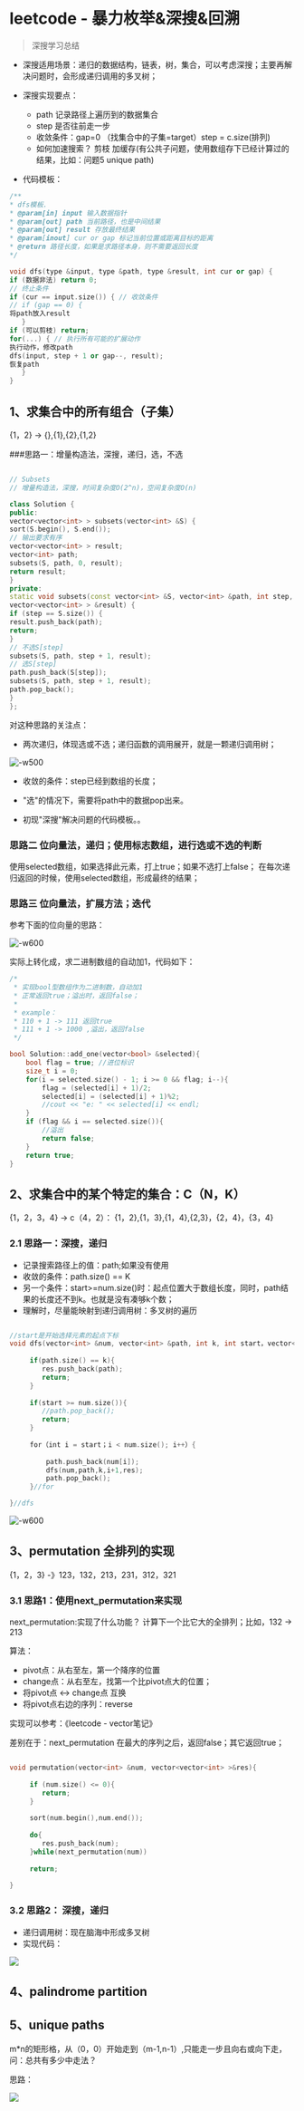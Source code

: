 # leetcode - 暴力枚举&深搜&回溯

>深搜学习总结

* 深搜适用场景：递归的数据结构，链表，树，集合，可以考虑深搜；主要再解决问题时，会形成递归调用的多叉树；
* 深搜实现要点：
    * path 记录路径上遍历到的数据集合
    * step 是否往前走一步
    * 收敛条件：gap=0 （找集合中的子集=target）step = c.size(排列)
    * 如何加速搜索？ 剪枝  加缓存(有公共子问题，使用数组存下已经计算过的结果，比如：问题5 unique path)

    
* 代码模板：

```c++
/**
* dfs模板.
* @param[in] input 输入数据指针
* @param[out] path 当前路径，也是中间结果
* @param[out] result 存放最终结果
* @param[inout] cur or gap 标记当前位置或距离目标的距离
* @return 路径长度，如果是求路径本身，则不需要返回长度
*/

void dfs(type &input, type &path, type &result, int cur or gap) {
if (数据非法) return 0;
// 终止条件
if (cur == input.size()) { // 收敛条件
// if (gap == 0) {
将path放入result
   }
if (可以剪枝) return;
for(...) { // 执行所有可能的扩展动作
执行动作，修改path
dfs(input, step + 1 or gap--, result);
恢复path
   }
}

```





## 1、求集合中的所有组合（子集）

{1，2} -> {},{1},{2},{1,2}

###思路一：增量构造法，深搜，递归，选，不选

```c++

// Subsets
// 增量构造法，深搜，时间复杂度O(2^n)，空间复杂度O(n)

class Solution {
public:
vector<vector<int> > subsets(vector<int> &S) {
sort(S.begin(), S.end());
// 输出要求有序
vector<vector<int> > result;
vector<int> path;
subsets(S, path, 0, result);
return result;
}
private:
static void subsets(const vector<int> &S, vector<int> &path, int step,
vector<vector<int> > &result) {
if (step == S.size()) {
result.push_back(path);
return;
}
// 不选S[step]
subsets(S, path, step + 1, result);
// 选S[step]
path.push_back(S[step]);
subsets(S, path, step + 1, result);
path.pop_back();
}
};

```


对这种思路的关注点：

*  两次递归，体现选或不选；递归函数的调用展开，就是一颗递归调用树；


![-w500](media/15179940944443/15192824104908.jpg)


* 收敛的条件：step已经到数组的长度；
* "选"的情况下，需要将path中的数据pop出来。

* 初现"深搜"解决问题的代码模板。。

### 思路二  位向量法，递归；使用标志数组，进行选或不选的判断

使用selected数组，如果选择此元素，打上true；如果不选打上false； 在每次递归返回的时候，使用selected数组，形成最终的结果；

### 思路三  位向量法，扩展方法；迭代

参考下面的位向量的思路：

![-w600](media/15179940944443/15192863198969.jpg)


实际上转化成，求二进制数组的自动加1，代码如下：

```c++
/*
 * 实现bool型数组作为二进制数，自动加1
 * 正常返回true；溢出时，返回false；
 *
 * example：
 * 110 + 1 -> 111 返回true
 * 111 + 1 -> 1000 ,溢出，返回false
 */

bool Solution::add_one(vector<bool> &selected){
    bool flag = true; //进位标识
    size_t i = 0;
    for(i = selected.size() - 1; i >= 0 && flag; i--){
        flag = (selected[i] + 1)/2;
        selected[i] = (selected[i] + 1)%2;
        //cout << "e: " << selected[i] << endl;
    }
    if (flag && i == selected.size()){
        //溢出
        return false;
    }
    return true;
}

```



## 2、求集合中的某个特定的集合：C（N，K）

{1，2，3，4} -> c（4，2）： {1，2},{1，3},{1，4},{2,3}，{2，4}，{3，4}


### 2.1 思路一：深搜，递归

* 记录搜索路径上的值：path;如果没有使用
* 收敛的条件：path.size() == K
* 另一个条件：start>=num.size()时：起点位置大于数组长度，同时，path结果的长度还不到k。也就是没有凑够k个数；
* 理解时，尽量能映射到递归调用树：多叉树的遍历



```c++

//start是开始选择元素的起点下标
void dfs(vector<int> &num, vector<int> &path, int k, int start，vector<vector<int> > res){
     
     if(path.size() == k){
        res.push_back(path);
        return;
     }
     
     if(start >= num.size()){
        //path.pop_back();
        return;
     }
     
     for（int i = start；i < num.size(); i++）{
         
         path.push_back(num[i]);
         dfs(num,path,k,i+1,res);
         path.pop_back();
     }//for

}//dfs


```



![-w600](media/15179940944443/15193564804241.jpg)



## 3、permutation 全排列的实现

{1，2，3} -》123，132，213，231，312，321


### 3.1 思路1：使用next_permutation来实现

next_permutation:实现了什么功能？ 计算下一个比它大的全排列；比如，132 -> 213

算法：
* pivot点：从右至左，第一个降序的位置
* change点：从右至左，找第一个比pivot点大的位置；
* 将pivot点 <-> change点 互换
* 将pivot点右边的序列：reverse

实现可以参考：《leetcode - vector笔记》

差别在于：next_permutation 在最大的序列之后，返回false；其它返回true；


``` c++

void permutation(vector<int> &num, vector<vector<int> >&res){
     
     if (num.size() <= 0){
        return;
     }
     
     sort(num.begin(),num.end());
     
     do{
        res.push_back(num);
     }while(next_permutation(num))
          
     return;
     
}
```


### 3.2 思路2： 深搜，递归


* 递归调用树：现在脑海中形成多叉树
* 实现代码：


![](media/15179940944443/15193586266237.jpg)


## 4、palindrome partition



## 5、unique paths

m*n的矩形格，从（0，0）开始走到（m-1,n-1）,只能走一步且向右或向下走，问：总共有多少中走法？


思路：

![](media/15179940944443/15193747349065.jpg)







